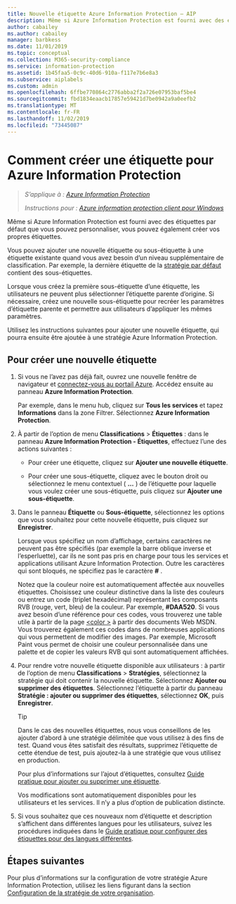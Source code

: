 ```yaml
---
title: Nouvelle étiquette Azure Information Protection – AIP
description: Même si Azure Information Protection est fourni avec des étiquettes par défaut que vous pouvez personnaliser, vous pouvez également créer vos propres étiquettes que les utilisateurs voient dans la barre Information Protection.
author: cabailey
ms.author: cabailey
manager: barbkess
ms.date: 11/01/2019
ms.topic: conceptual
ms.collection: M365-security-compliance
ms.service: information-protection
ms.assetid: 1b45faa5-0c9c-40d6-910a-f117e7b6e8a3
ms.subservice: aiplabels
ms.custom: admin
ms.openlocfilehash: 6ffbe770864c2776abba2f2a726e07953baf5be4
ms.sourcegitcommit: fbd1834eaacb17857e59421d7be0942a9a0eefb2
ms.translationtype: MT
ms.contentlocale: fr-FR
ms.lasthandoff: 11/02/2019
ms.locfileid: "73445087"
---
```

# <a name="how-to-create-a-new-label-for-azure-information-protection"></a>Comment créer une étiquette pour Azure Information Protection

>*S’applique à : [Azure Information Protection](https://azure.microsoft.com/pricing/details/information-protection)*
>
> *Instructions pour : [Azure information protection client pour Windows](faqs.md#whats-the-difference-between-the-azure-information-protection-client-and-the-azure-information-protection-unified-labeling-client)*

Même si Azure Information Protection est fourni avec des étiquettes par défaut que vous pouvez personnaliser, vous pouvez également créer vos propres étiquettes.

Vous pouvez ajouter une nouvelle étiquette ou sous-étiquette à une étiquette existante quand vous avez besoin d’un niveau supplémentaire de classification. Par exemple, la dernière étiquette de la [stratégie par défaut](configure-policy-default.md) contient des sous-étiquettes.

Lorsque vous créez la première sous-étiquette d’une étiquette, les utilisateurs ne peuvent plus sélectionner l’étiquette parente d’origine. Si nécessaire, créez une nouvelle sous-étiquette pour recréer les paramètres d’étiquette parente et permettre aux utilisateurs d’appliquer les mêmes paramètres.

Utilisez les instructions suivantes pour ajouter une nouvelle étiquette, qui pourra ensuite être ajoutée à une stratégie Azure Information Protection.

## <a name="to-create-a-new-label"></a>Pour créer une nouvelle étiquette

1. Si vous ne l’avez pas déjà fait, ouvrez une nouvelle fenêtre de navigateur et [connectez-vous au portail Azure](configure-policy.md#signing-in-to-the-azure-portal). Accédez ensuite au panneau **Azure Information Protection**.
    
    Par exemple, dans le menu hub, cliquez sur **Tous les services** et tapez **Informations** dans la zone Filtrer. Sélectionnez **Azure Information Protection**.

2. À partir de l’option de menu **Classifications** > **Étiquettes** : dans le panneau **Azure Information Protection - Étiquettes**, effectuez l’une des actions suivantes :
    
    - Pour créer une étiquette, cliquez sur **Ajouter une nouvelle étiquette**.
    
    - Pour créer une sous-étiquette, cliquez avec le bouton droit ou sélectionnez le menu contextuel ( **...** ) de l’étiquette pour laquelle vous voulez créer une sous-étiquette, puis cliquez sur **Ajouter une sous-étiquette**.

3. Dans le panneau **Étiquette** ou **Sous-étiquette**, sélectionnez les options que vous souhaitez pour cette nouvelle étiquette, puis cliquez sur **Enregistrer**.
    
    Lorsque vous spécifiez un nom d’affichage, certains caractères ne peuvent pas être spécifiés (par exemple la barre oblique inverse et l’esperluette), car ils ne sont pas pris en charge pour tous les services et applications utilisant Azure Information Protection. Outre les caractères qui sont bloqués, ne spécifiez pas le caractère **#** .    
    
    Notez que la couleur noire est automatiquement affectée aux nouvelles étiquettes. Choisissez une couleur distinctive dans la liste des couleurs ou entrez un code (triplet hexadécimal) représentant les composants RVB (rouge, vert, bleu) de la couleur. Par exemple, **#DAA520**. Si vous avez besoin d’une référence pour ces codes, vous trouverez une table utile à partir de la page [\<color >](https://developer.mozilla.org/docs/Web/CSS/color_value) à partir des documents Web MSDN. Vous trouverez également ces codes dans de nombreuses applications qui vous permettent de modifier des images. Par exemple, Microsoft Paint vous permet de choisir une couleur personnalisée dans une palette et de copier les valeurs RVB qui sont automatiquement affichées.

4. Pour rendre votre nouvelle étiquette disponible aux utilisateurs : à partir de l’option de menu **Classifications** > **Stratégies**, sélectionnez la stratégie qui doit contenir la nouvelle étiquette. Sélectionnez **Ajouter ou supprimer des étiquettes**. Sélectionnez l’étiquette à partir du panneau **Stratégie : ajouter ou supprimer des étiquettes**, sélectionnez **OK**, puis **Enregistrer**.
    
    >[!TIP]
    >Dans le cas des nouvelles étiquettes, nous vous conseillons de les ajouter d’abord à une stratégie délimitée que vous utilisez à des fins de test. Quand vous êtes satisfait des résultats, supprimez l’étiquette de cette étendue de test, puis ajoutez-la à une stratégie que vous utilisez en production.     
    
    Pour plus d’informations sur l’ajout d’étiquettes, consultez [Guide pratique pour ajouter ou supprimer une étiquette](configure-policy-add-remove-label.md).
    
    Vos modifications sont automatiquement disponibles pour les utilisateurs et les services. Il n’y a plus d’option de publication distincte.

5. Si vous souhaitez que ces nouveaux nom d’étiquette et description s’affichent dans différentes langues pour les utilisateurs, suivez les procédures indiquées dans le [Guide pratique pour configurer des étiquettes pour des langues différentes](configure-policy-languages.md). 

## <a name="next-steps"></a>Étapes suivantes

Pour plus d’informations sur la configuration de votre stratégie Azure Information Protection, utilisez les liens figurant dans la section [Configuration de la stratégie de votre organisation](configure-policy.md#configuring-your-organizations-policy).  


